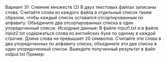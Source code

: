 Вариант 31: Слияние множеств (2)
В двух текстовых файлах записаны слова. Считайте слова из каждого файла в отдельный список таким
образом, чтобы каждый список оставался отсортированным по алфавиту. Объедините два
отсортированных списка в один упорядоченный список. Исходные данные: В файле input1.txt и в файле
input2.txt содержаться слова из английских букв по одному в каждой строчке. Длина слова не превышает
20 символов. Считайте эти слова в два упорядоченных по алфавиту списка, объедините эти два списка в
один упорядоченный список. Выведите полученный результат в файл output.txt Пример: